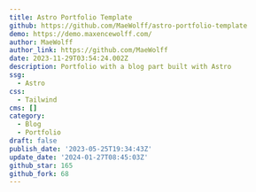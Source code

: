 ```yaml
---
title: Astro Portfolio Template
github: https://github.com/MaeWolff/astro-portfolio-template
demo: https://demo.maxencewolff.com/
author: MaeWolff
author_link: https://github.com/MaeWolff
date: 2023-11-29T03:54:24.002Z
description: Portfolio with a blog part built with Astro
ssg:
  - Astro
css:
  - Tailwind
cms: []
category:
  - Blog
  - Portfolio
draft: false
publish_date: '2023-05-25T19:34:43Z'
update_date: '2024-01-27T08:45:03Z'
github_star: 165
github_fork: 68
---
```

